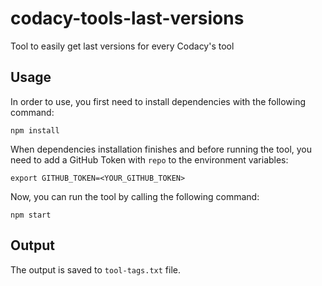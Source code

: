 # codacy-tools-last-versions

Tool to easily get last versions for every Codacy's tool

## Usage

In order to use, you first need to install dependencies with the following command:

    npm install

When dependencies installation finishes and before running the tool, you need to add a GitHub Token with `repo` to the environment variables:

    export GITHUB_TOKEN=<YOUR_GITHUB_TOKEN>

Now, you can run the tool by calling the following command:

    npm start

## Output

The output is saved to `tool-tags.txt` file.

